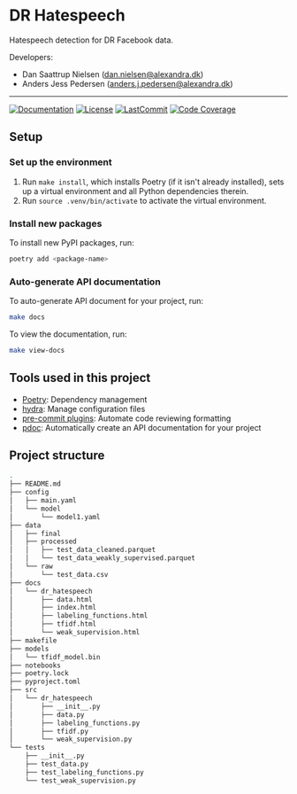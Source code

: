 # DR Hatespeech

Hatespeech detection for DR Facebook data.

Developers:

- Dan Saattrup Nielsen (dan.nielsen@alexandra.dk)
- Anders Jess Pedersen (anders.j.pedersen@alexandra.dk)

______________________________________________________________________
[![Documentation](https://img.shields.io/badge/docs-passing-green)](https://alexadalab.github.io/dr-hatespeech/index.html)
[![License](https://img.shields.io/github/license/alexadalab/dr-hatespeech)](https://github.com/alexadalab/dr-hatespeech/blob/main/LICENSE)
[![LastCommit](https://img.shields.io/github/last-commit/alexadalab/dr-hatespeech)](https://github.com/alexadalab/dr-hatespeech/commits/main)
[![Code Coverage](https://img.shields.io/badge/Coverage-68%25-yellow.svg)](https://github.com/alexadalab/dr-hatespeech/tree/dev/tests)


## Setup

### Set up the environment

1. Run `make install`, which installs Poetry (if it isn't already installed), sets up a virtual environment and all Python dependencies therein.
2. Run `source .venv/bin/activate` to activate the virtual environment.

### Install new packages

To install new PyPI packages, run:

```bash
poetry add <package-name>
```

### Auto-generate API documentation

To auto-generate API document for your project, run:

```bash
make docs
```

To view the documentation, run:

```bash
make view-docs
```

## Tools used in this project
* [Poetry](https://towardsdatascience.com/how-to-effortlessly-publish-your-python-package-to-pypi-using-poetry-44b305362f9f): Dependency management
* [hydra](https://hydra.cc/): Manage configuration files
* [pre-commit plugins](https://pre-commit.com/): Automate code reviewing formatting
* [pdoc](https://github.com/pdoc3/pdoc): Automatically create an API documentation for your project

## Project structure
```bash
.
├── README.md
├── config
│   ├── main.yaml
│   └── model
│       └── model1.yaml
├── data
│   ├── final
│   ├── processed
│   │   ├── test_data_cleaned.parquet
│   │   └── test_data_weakly_supervised.parquet
│   └── raw
│       └── test_data.csv
├── docs
│   └── dr_hatespeech
│       ├── data.html
│       ├── index.html
│       ├── labeling_functions.html
│       ├── tfidf.html
│       └── weak_supervision.html
├── makefile
├── models
│   └── tfidf_model.bin
├── notebooks
├── poetry.lock
├── pyproject.toml
├── src
│   └── dr_hatespeech
│       ├── __init__.py
│       ├── data.py
│       ├── labeling_functions.py
│       ├── tfidf.py
│       └── weak_supervision.py
└── tests
    ├── __init__.py
    ├── test_data.py
    ├── test_labeling_functions.py
    └── test_weak_supervision.py
```
